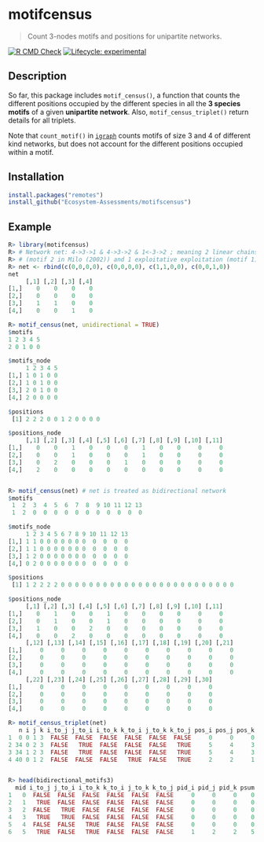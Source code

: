 # motifcensus

> Count 3-nodes motifs and positions for unipartite networks.

[![R CMD Check](https://github.com/Ecosystem-Assessments/motifcensus/actions/workflows/main.yml/badge.svg)](https://github.com/Ecosystem-Assessments/motifcensus/actions/workflows/main.yml)
[![Lifecycle: experimental](https://img.shields.io/badge/lifecycle-experimental-orange.svg)](https://www.tidyverse.org/lifecycle/#experimental)


## Description

So far, this package includes `motif_census()`, a function that counts the
different positions occupied by the different species in all the **3 species
motifs** of a given **unipartite network**. Also, `motif_census_triplet()` return
details for all triplets.

Note that `count_motif()` in [`igraph`](https://igraph.org/r/) counts motifs of
size 3 and 4 of different kind networks, but does not account for the different
positions occupied within a motif.


## Installation

```r
install.packages("remotes")
install_github("Ecosystem-Assessments/motifscensus")
```

## Example

```r
R> library(motifcensus)
R> # Network net: 4->3->1 & 4->3->2 & 1<-3->2 ; meaning 2 linear chains
R> # (motif 2 in Milo (2002)) and 1 exploitative exploitation (motif 1)
R> net <- rbind(c(0,0,0,0), c(0,0,0,0), c(1,1,0,0), c(0,0,1,0))
net
     [,1] [,2] [,3] [,4]
[1,]    0    0    0    0
[2,]    0    0    0    0
[3,]    1    1    0    0
[4,]    0    0    1    0

R> motif_census(net, unidirectional = TRUE)
$motifs
1 2 3 4 5
2 0 1 0 0

$motifs_node
     1 2 3 4 5
[1,] 1 0 1 0 0
[2,] 1 0 1 0 0
[3,] 2 0 1 0 0
[4,] 2 0 0 0 0

$positions
 [1] 2 2 2 0 0 1 2 0 0 0 0

$positions_node
     [,1] [,2] [,3] [,4] [,5] [,6] [,7] [,8] [,9] [,10] [,11]
[1,]    0    0    1    0    0    0    1    0    0     0     0
[2,]    0    0    1    0    0    0    1    0    0     0     0
[3,]    0    2    0    0    0    1    0    0    0     0     0
[4,]    2    0    0    0    0    0    0    0    0     0     0


R> motif_census(net) # net is treated as bidirectional network
$motifs
 1  2  3  4  5  6  7  8  9 10 11 12 13
 1  2  0  0  0  0  0  0  0  0  0  0  0

$motifs_node
     1 2 3 4 5 6 7 8 9 10 11 12 13
[1,] 1 1 0 0 0 0 0 0 0  0  0  0  0
[2,] 1 1 0 0 0 0 0 0 0  0  0  0  0
[3,] 1 2 0 0 0 0 0 0 0  0  0  0  0
[4,] 0 2 0 0 0 0 0 0 0  0  0  0  0

$positions
 [1] 1 2 2 2 2 0 0 0 0 0 0 0 0 0 0 0 0 0 0 0 0 0 0 0 0 0 0 0 0 0

$positions_node
     [,1] [,2] [,3] [,4] [,5] [,6] [,7] [,8] [,9] [,10] [,11]
[1,]    0    1    0    0    1    0    0    0    0     0     0
[2,]    0    1    0    0    1    0    0    0    0     0     0
[3,]    1    0    0    2    0    0    0    0    0     0     0
[4,]    0    0    2    0    0    0    0    0    0     0     0
     [,12] [,13] [,14] [,15] [,16] [,17] [,18] [,19] [,20] [,21]
[1,]     0     0     0     0     0     0     0     0     0     0
[2,]     0     0     0     0     0     0     0     0     0     0
[3,]     0     0     0     0     0     0     0     0     0     0
[4,]     0     0     0     0     0     0     0     0     0     0
     [,22] [,23] [,24] [,25] [,26] [,27] [,28] [,29] [,30]
[1,]     0     0     0     0     0     0     0     0     0
[2,]     0     0     0     0     0     0     0     0     0
[3,]     0     0     0     0     0     0     0     0     0
[4,]     0     0     0     0     0     0     0     0     0

R> motif_census_triplet(net)
   n i j k i_to_j j_to_i i_to_k k_to_i j_to_k k_to_j pos_i pos_j pos_k sum_pos                 motif                 name_uni
1  0 0 1 3  FALSE  FALSE  FALSE  FALSE  FALSE  FALSE     0     0     0       0 i   j + i   k + j   k                         
2 34 0 2 3  FALSE   TRUE  FALSE  FALSE  FALSE   TRUE     5     4     3      12 i<--j + i   k + j<--k             linear chain
3 34 1 2 3  FALSE   TRUE  FALSE  FALSE  FALSE   TRUE     5     4     3      12 i<--j + i   k + j<--k             linear chain
4 40 0 1 2  FALSE  FALSE  FALSE   TRUE  FALSE   TRUE     2     2     1       5 i   j + i<--k + j<--k exploitative competition


R> head(bidirectional_motifs3)
  mid i_to_j j_to_i i_to_k k_to_i j_to_k k_to_j pid_i pid_j pid_k psum                 motif                 name_uni
1   0  FALSE  FALSE  FALSE  FALSE  FALSE  FALSE     0     0     0    0 i   j + i   k + j   k                         
2   1   TRUE  FALSE  FALSE  FALSE  FALSE  FALSE     0     0     0    0 i-->j + i   k + j   k                         
3   2  FALSE   TRUE  FALSE  FALSE  FALSE  FALSE     0     0     0    0 i<--j + i   k + j   k                         
4   3   TRUE   TRUE  FALSE  FALSE  FALSE  FALSE     0     0     0    0 i<->j + i   k + j   k                         
5   4  FALSE  FALSE   TRUE  FALSE  FALSE  FALSE     0     0     0    0 i   j + i-->k + j   k                         
6   5   TRUE  FALSE   TRUE  FALSE  FALSE  FALSE     1     2     2    5 i-->j + i-->k + j   k exploitative competition

```